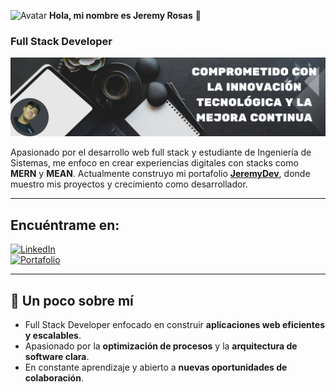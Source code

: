 ![Avatar](./images/avatar_pequeño.png) **Hola, mi nombre es Jeremy Rosas** 🚀  
### Full Stack Developer  

![Banner](./images/banner.png)  


Apasionado por el desarrollo web full stack y estudiante de Ingeniería de Sistemas, me enfoco en crear experiencias digitales con stacks como **MERN** y **MEAN**. Actualmente construyo mi portafolio [**JeremyDev**](https://frontend-8izd.onrender.com/), donde muestro mis proyectos y crecimiento como desarrollador.

---

## Encuéntrame en:

[![LinkedIn](https://img.shields.io/badge/LinkedIn-Jeremy_Rosas-0077B5?style=for-the-badge&logo=linkedin&logoColor=white&labelColor=101010)](https://www.linkedin.com/in/jeremy-rosas)  
[![Portafolio](https://img.shields.io/badge/Portafolio-JeremyDev-4CAF50?style=for-the-badge&logoColor=white&labelColor=101010)](https://frontend-8izd.onrender.com/)  


---

## 🚀 Un poco sobre mí

- Full Stack Developer enfocado en construir **aplicaciones web eficientes y escalables**.  
- Apasionado por la **optimización de procesos** y la **arquitectura de software clara**.  
- En constante aprendizaje y abierto a **nuevas oportunidades de colaboración**.  
